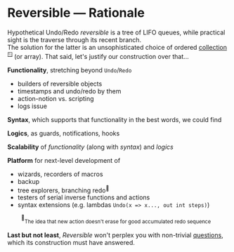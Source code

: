 # Reversible &mdash; Rationale

Hypothetical Undo/Redo _reversible_ is a tree of LIFO queues, while practical sight is the traverse through its recent branch.\
The solution for the latter is an unsophisticated choice of ordered [collection](https://learn.microsoft.com/en-us/dotnet/csharp/programming-guide/concepts/collections)<sup>🪟</sup> (or array). That said, let's justify our construction over that... 

__Functionality__, stretching beyond `Undo`/`Redo`

+ builders of reversible objects
+ timestamps and undo/redo by them
+ action-notion vs. scripting
+ logs issue

__Syntax__, which supports that functionality in the best words, we could find

__Logics__, as guards, notifications, hooks

__Scalability__ of _functionality_ (along with _syntax_) and _logics_

 __Platform__ for next-level development of

+ wizards, recorders of macros
+ backup
+ tree explorers, branching redo<sup>:cactus:</sup>
+ testers of serial inverse functions and actions
+ syntax extensions (e.g. lambdas  `Undo(x => x..., out int steps)`)

&nbsp;&nbsp;&nbsp;&nbsp;&nbsp;&nbsp;&nbsp;&nbsp;<sup>:cactus:</sup><sub>The idea that new action doesn't erase for good accumulated redo sequence</sub>

__Last but not least__, _Reversible_ won't perplex you with non-trivial [questions](reversible_posers.md), which its construction must have answered.
